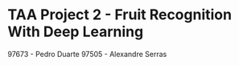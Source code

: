 # TAA Project 2 - Fruit Recognition With Deep Learning

97673 - Pedro Duarte
97505 - Alexandre Serras